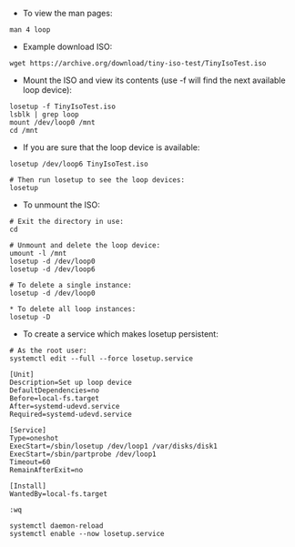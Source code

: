 * To view the man pages:
```
man 4 loop
```

* Example download ISO:
```
wget https://archive.org/download/tiny-iso-test/TinyIsoTest.iso
```

* Mount the ISO and view its contents (use -f will find the next available loop device):
```
losetup -f TinyIsoTest.iso
lsblk | grep loop
mount /dev/loop0 /mnt
cd /mnt
```
* If you are sure that the loop device is available:
```
losetup /dev/loop6 TinyIsoTest.iso

# Then run losetup to see the loop devices:
losetup
```

* To unmount the ISO:
```
# Exit the directory in use:
cd

# Unmount and delete the loop device:
umount -l /mnt
losetup -d /dev/loop0
losetup -d /dev/loop6

# To delete a single instance:
losetup -d /dev/loop0

* To delete all loop instances:
losetup -D
```

* To create a service which makes losetup persistent:
```
# As the root user:
systemctl edit --full --force losetup.service

[Unit]
Description=Set up loop device
DefaultDependencies=no
Before=local-fs.target
After=systemd-udevd.service
Required=systemd-udevd.service

[Service]
Type=oneshot
ExecStart=/sbin/losetup /dev/loop1 /var/disks/disk1
ExecStart=/sbin/partprobe /dev/loop1
Timeout=60
RemainAfterExit=no

[Install]
WantedBy=local-fs.target

:wq

systemctl daemon-reload
systemctl enable --now losetup.service
```
